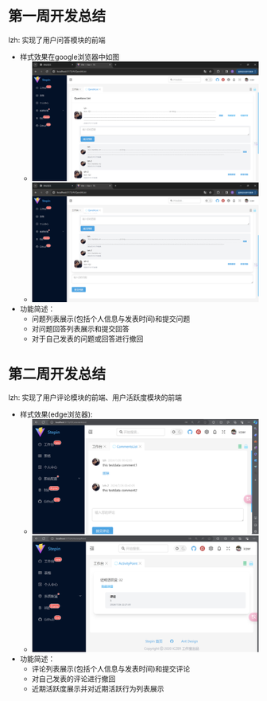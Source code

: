 # 第一周开发总结

lzh: 实现了用户问答模块的前端
- 样式效果在google浏览器中如图
  - ![问答列表样式效果1](images/问答列表样式效果1.png)
  - ![问答列表样式效果2](images/问答列表样式效果2.png)
- 功能简述：
  - 问题列表展示(包括个人信息与发表时间)和提交问题
  - 对问题回答列表展示和提交回答
  - 对于自己发表的问题或回答进行撤回

# 第二周开发总结

lzh: 实现了用户评论模块的前端、用户活跃度模块的前端
- 样式效果(edge浏览器):
  - ![评论列表样式效果](images/评论列表.png)
  - ![活跃度展示样式效果](images/活跃度展示.png)
- 功能简述：
  - 评论列表展示(包括个人信息与发表时间)和提交评论
  - 对自己发表的评论进行撤回
  - 近期活跃度展示并对近期活跃行为列表展示